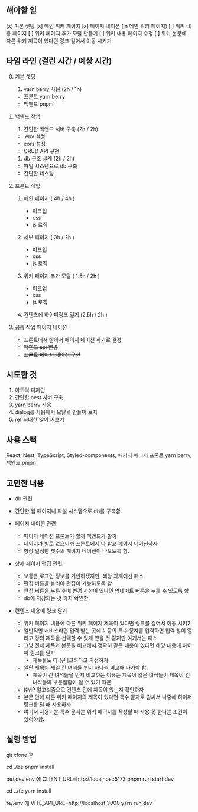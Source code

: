 ## 해야할 일

[x] 기본 셋팅
[x] 메인 위키 페이지
[x] 페이지 네이션 (in 메인 위키 페이지)
[ ] 위키 내용 페이지
[ ] 위키 페이지 추가 모달 만들기
[ ] 위키 내용 페이지 수정
[ ] 위키 본문에 다른 위키 제목이 있다면 링크 걸어서 이동 시키기

## 타임 라인 (걸린 시간 / 예상 시간)

0. 기본 셋팅

   1. yarn berry 사용 (2h / 1h)

   - 프론트 yarn berry
   - 백엔드 pnpm

1. 백엔드 작업

   1. 간단한 백앤드 서버 구축 (2h / 2h)

   - .env 설정
   - cors 설정
   - CRUD API 구현

   1. db 구조 설계 (2h / 2h)

   - 파일 시스템으로 db 구축
   - 간단한 테스팅

2. 프론트 작업

   1. 메인 페이지 ( 4h / 4h )

      - 마크업
      - css
      - js 로직

   2. 세부 페이지 ( 3h / 2h )

      - 마크업
      - css
      - js 로직

   3. 위키 페이지 추가 모달 ( 1.5h / 2h )

      - 마크업
      - css
      - js 로직

   4. 컨텐츠에 하이퍼링크 걸기 (2.5h / 2h )

3. 공통 작업 페이지 네이션
   - 프론트에서 받아서 페이지 네이션 하기로 결정
   - ~~백엔드 api 변경~~
   - ~~프론트 페이지 네이션 구현~~

## 시도한 것

1. 아토믹 디자인
2. 간단한 nest 서버 구축
3. yarn berry 사용
4. dialog를 사용해서 모달을 만들어 보자
5. ref 최대한 많이 써보기

## 사용 스택

React, Nest, TypeScript, Styled-components, 패키지 매니저 프론트 yarn berry, 백엔드 pnpm

## 고민한 내용

- db 관련
- 간단한 웹 페이지니 파일 시스템으로 db를 구축함.

- 페이지 네이션 관련

  - 페이지 네이션 프론트가 할까 백엔드가 할까
  - 데이터가 별로 없으니까 프론트에서 다 받고 페이지 네이션하자
  - 항상 일정한 갯수의 페이지 네이션이 나오도록 함.

- 상세 페이지 편집 관련

  - 보통은 로그인 정보를 기반하겠지만, 해당 과제에선 패스
  - 편집 버튼을 눌러야 편집이 가능하도록 함
  - 편집 버튼을 누른 후에 변경 사항이 있다면 업데이트 버튼을 누를 수 있도록 함
  - db에 저장되는 것 까지 확인함.

- 컨텐츠 내용에 링크 달기
  - 위키 페이지 내용에 다른 위키 페이지 제목이 있다면 링크를 걸어서 이동 시키기
  - 일반적인 서비스라면 입력 받는 곳에 # 등의 특수 문자를 입력하면 입력 창이 열리고 강의 제목을 선택할 수 있게 했을 것 같지만 여기서는 패스
  - 그냥 전체 제목과 본문을 비교해서 정확히 같은 내용이 있다면 해당 내용에 하이퍼 링크를 달자
    - 제목들도 다 유니크하다고 가정하자
  - 일단 제목이 제일 긴 녀석들 부터 하나씩 비교해 나가야 함.
    - 제목이 긴 녀석들을 먼저 비교하는 이유는 제목이 짧은 녀석들이 제목이 긴 녀석들의 부분집합이 될 수 있기 때문
  - KMP 알고리즘으로 컨텐츠 안에 제목이 있는지 확인하자
  - 본문 안에 다른 위키 페이지의 제목이 있다면 특수 문자로 감싸서 나중에 하이퍼링크를 달 때 사용하자
  - 여기서 사용되는 특수 문자는 위키 페이지를 작성할 때 사용 못 한다는 조건이 있어야함.

## 실행 방법

git clone 후

cd ./be
pnpm install

be/.dev.env 에
CLIENT_URL=http://localhost:5173
pnpm run start:dev

cd ../fe
yarn install

fe/.env 에
VITE_API_URL=http://localhost:3000
yarn run dev
